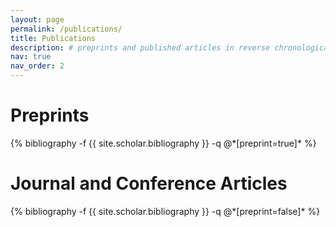 ```yaml
---
layout: page
permalink: /publications/
title: Publications
description: # preprints and published articles in reverse chronological order
nav: true
nav_order: 2
---
```


<!-- _pages/publications.md -->

<h1 class="post-title"> Preprints </h1>
<div class="publications">
            {% bibliography -f {{ site.scholar.bibliography }} -q @*[preprint=true]* %}
          </div>

<h1 class="post-title"> Journal and Conference Articles </h1>
<div class="publications">
            {% bibliography -f {{ site.scholar.bibliography }} -q @*[preprint=false]* %}
</div>

